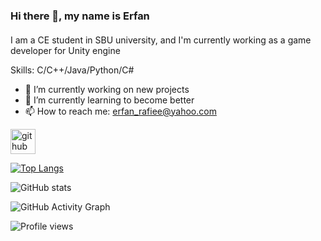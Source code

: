 ### Hi there 👋, my name is Erfan
####  


I am a CE student in SBU university, and I'm currently working as a game developer for Unity engine 

Skills: C/C++/Java/Python/C#

- 🔭 I’m currently working on new projects 
- 🌱 I’m currently learning to become better
- 📫 How to reach me: erfan_rafiee@yahoo.com 


[<img src='https://cdn.jsdelivr.net/npm/simple-icons@3.0.1/icons/github.svg' alt='github' height='40'>](https://github.com/3RFUNn)  

[![Top Langs](https://github-readme-stats.vercel.app/api/top-langs/?username=3RFUNn)](https://github.com/anuraghazra/github-readme-stats)

![GitHub stats](https://github-readme-stats.vercel.app/api?username=3RFUNn&show_icons=true&count_private=true)  

![GitHub Activity Graph](https://activity-graph.herokuapp.com/graph?username=3RFUNn)  

![Profile views](https://gpvc.arturio.dev/3RFUNn)  
